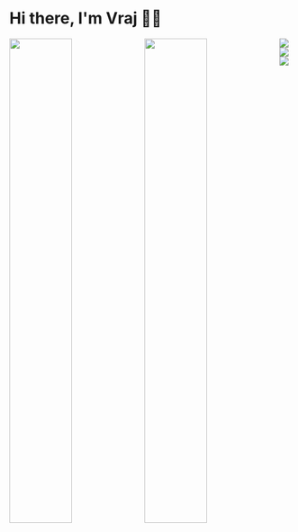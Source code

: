 # Hi there, I'm Vraj 👋🏽

<img align='left' width='47%' src='https://github-readme-stats.vercel.app/api?username=vrajs16&show_icons=true&theme=radical'/>

<img align='left' width='47%' src='https://github-readme-stats.vercel.app/api/top-langs/?username=vrajs16&layout=compact'/>

<img align='left'  src='https://img.shields.io/badge/Flutter-%2302569B.svg?style=for-the-badge&logo=Flutter&logoColor=white'/>
<img align='left'  src='https://img.shields.io/badge/dart-%230175C2.svg?style=for-the-badge&logo=dart&logoColor=white'/>
<img src='https://img.shields.io/badge/python-3670A0?style=for-the-badge&logo=python&logoColor=ffdd54'/>
